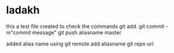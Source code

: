 # ladakh

this a test file created to check the commands 
git add.
git commit -m"commit message"
git push aliasname master 

added alias name using 
git remote add aliasname git repo url

